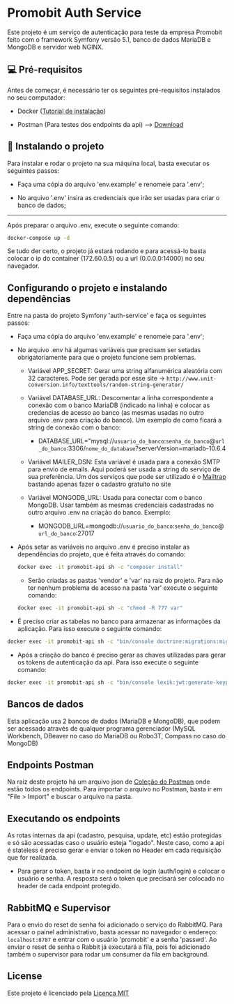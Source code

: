 # Promobit Auth Service

Este projeto é um serviço de autenticação para teste da empresa Promobit feito com o framework Symfony versão 5.1, banco de dados MariaDB e MongoDB e servidor web NGINX.

## 💻 Pré-requisitos

Antes de começar, é necessário ter os seguintes pré-requisitos instalados no seu computador:

* Docker ([Tutorial de instalação](https://www.docker.com/get-started))

* Postman (Para testes dos endpoints da api) --&gt; [Download](https://www.postman.com/downloads/)

## 🚀 Instalando o projeto

Para instalar e rodar o projeto na sua máquina local, basta executar os seguintes passos:

* Faça uma cópia do arquivo 'env.example' e renomeie para '.env';

* No arquivo '.env' insira as credenciais que irão ser usadas para criar o banco de dados;

----------

Após preparar o arquivo .env, execute o seguinte comando:

```bash
docker-compose up -d
```

Se tudo der certo, o projeto já estará rodando e para acessá-lo basta colocar o ip do container (172.60.0.5) ou a url (0.0.0.0:14000) no seu navegador.

## Configurando o projeto e instalando dependências

Entre na pasta do projeto Symfony 'auth-service' e faça os seguintes passos:

* Faça uma cópia do arquivo 'env.example' e renomeie para '.env';

* No arquivo .env há algumas variáveis que precisam ser setadas obrigatoriamente para que o projeto funcione sem problemas.

  * Variável APP_SECRET: Gerar uma string alfanumérica aleatória com 32 caracteres. Pode ser gerada por esse site -> `http://www.unit-conversion.info/texttools/random-string-generator/`
  
  * Variável DATABASE_URL: Descomentar a linha correspondente a conexão com o banco MariaDB (indicado na linha) e colocar as credencias de acesso ao banco (as mesmas usadas no outro arquivo .env para criação do banco). Um exemplo de como ficará a string de conexão com o banco:
  
    * DATABASE_URL="mysql://`usuario_do_banco`:`senha_do_banco`@`url_do_banco`:3306/`nome_do_database`?serverVersion=mariadb-10.6.4

  * Variável MAILER_DSN: Esta variável é usada para a conexão SMTP para envio de emails. Aqui poderá ser usada a string do serviço de sua preferência. Um dos serviços que pode ser utilizado é o [Mailtrap](https://mailtrap.io/) bastando apenas fazer o cadastro gratuíto no site

  * Variável MONGODB_URL: Usada para conectar com o banco MongoDB. Usar também as mesmas credenciais cadastradas no outro arquivo .env na criação do banco. Exemplo:

    * MONGODB_URL=mongodb://`usuario_do_banco`:`senha_do_banco`@`url_do_banco`:27017

* Após setar as variáveis no arquivo .env é preciso instalar as dependências do projeto, que é feita através do comando:

  ```bash
  docker exec -it promobit-api sh -c "composer install"
  ```

  * Serão criadas as pastas 'vendor' e 'var' na raiz do projeto. Para não ter nenhum problema de acesso na pasta 'var' execute o seguinte comando:

  ```bash
  docker exec -it promobit-api sh -c "chmod -R 777 var"
  ```

* É preciso criar as tabelas no banco para armazenar as informações da aplicação. Para isso execute o seguinte comando:

```bash
docker exec -it promobit-api sh -c "bin/console doctrine:migrations:migrate"
```

* Após a criação do banco é preciso gerar as chaves utilizadas para gerar os tokens de autenticação da api. Para isso execute o seguinte comando:

```bash
docker exec -it promobit-api sh -c "bin/console lexik:jwt:generate-keypair"
```

## Bancos de dados

Esta aplicação usa 2 bancos de dados (MariaDB e MongoDB), que podem ser acessado através de qualquer programa gerenciador (MySQL Workbench, DBeaver no caso do MariaDB ou Robo3T, Compass no caso do MongoDB)

## Endpoints Postman

Na raiz deste projeto há um arquivo json de [Coleção do Postman](promobit_collection.json) onde estão todos os endpoints. Para importar o arquivo no Postman, basta ir em "File > Import" e buscar o arquivo na pasta.

## Executando os endpoints

As rotas internas da api (cadastro, pesquisa, update, etc) estão protegidas e só são acessadas caso o usuário esteja "logado". Neste caso, como a api é stateless é preciso gerar e enviar o token no Header em cada requisição que for realizada.

* Para gerar o token, basta ir no endpoint de login (auth/login) e colocar o usuário e senha. A resposta será o token que precisará ser colocado no header de cada endpoint protegido.

## RabbitMQ e Supervisor

Para o envio do reset de senha foi adicionado o serviço do RabbitMQ. Para acessar o painel administrativo, basta acessar no navegador o endereço: `localhost:8787` e entrar com o usuário 'promobit' e a senha 'passwd'. Ao enviar o reset de senha o Rabbit já executará a fila, pois foi adicionado também o supervisor para rodar um consumer da fila em background.

## License

Este projeto é licenciado pela [Licença MIT](https://opensource.org/licenses/MIT)
